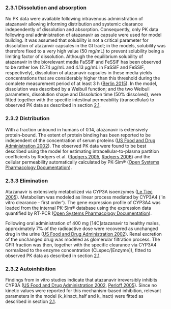### 2.3.1	Dissolution and absorption

No PK data were available following intravenous administration of atazanavir allowing informing distribution and systemic clearance independently of dissolution and absorption. Consequently, only PK data following oral administration of atazanavir as capsule were used for model building. It was assumed that solubility is not a critical parameter for dissolution of atazanvir capsules in the GI tract; in the models, solubility was therefore fixed to a very high value (50 mg/mL) to prevent solubility being a limiting factor of dissolution. Although the equilibrium solubility of atazanavir in the biorelevant media FaSSIF and FeSSIF has been observed to be rather low (2.74 µg/mL and 4.13 µg/mL in FaSSIF and FeSSIF, respectively), dissolution of atazanavir capsules in these media yields concentrations that are considerably higher than this threshold during the complete measurement period of at least 3 h ([Berlin 2015](../input/references.md)). In the model, dissolution was described by a Weibull function; and the two Weibull parameters, dissolution shape and Dissolution time (50% dissolved), were fitted together with the specific intestinal permeability (transcellular) to observed PK data as described in section [2.1](./Section2.1_Modeling_Strategy.md).

### 2.3.2	Distribution

With a fraction unbound in humans of 0.14, atazanavir is extensively protein-bound. The extent of protein binding has been reported to be independent of the concentration of serum proteins ([US Food and Drug Administration 2002](../input/references.md)). The observed PK data were found to be best described using the model for estimating intracellular-to-plasma partition coefficients by Rodgers et al. ([Rodgers 2005](../input/references.md), [Rodgers 2006](../input/references.md)) and the cellular permeability automatically calculated by PK-Sim® ([Open Systems Pharmacology Documentation](../input/references.md)). 

### 2.3.3	Elimination

Atazanavir is extensively metabolized via CYP3A isoenzymes ([Le Tiec 2005](../input/references.md)). Metabolism was modeled as linear process mediated by CYP3A4 ('in vitro clearance - first order'). The gene expression profile of CYP3A4 was loaded from the internal PK-Sim® database using the expression data quantified by RT-PCR ([Open Systems Pharmacology Documentation](../input/references.md)). 

Following oral administration of 400 mg [14C]atazanavir to healthy males, approximately 7% of the radioactive dose were recovered as unchanged drug in the urine ([US Food and Drug Administration 2002](../input/references.md)). Renal excretion of the unchanged drug was modeled as glomerular filtration process. The GFR fraction was then, together with the specific clearance via CYP3A4 normalized to the enzyme concentration (CLspec/[Enzyme]), fitted to observed PK data as described in section [2.1](./Section2.1_Modeling_Strategy.md).

### 2.3.2	Autoinhibition

Findings from in vitro studies indicate that atazanavir irreversibly inhibits CYP3A ([US Food and Drug Administration 2002](../input/references.md), [Perloff 2005](../input/references.md)). Since no kinetic values were reported for this mechanism-based inhibition, relevant parameters in the model (k_kinact_half and k_inact) were fitted as described in section [2.1](./Section2.1_Modeling_Strategy.md).